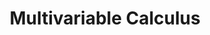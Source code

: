 ---
title: "Multivariable Calculus"
showDate: false
draft: false
tags: ["classic","poem"]
link: "https://www.amazon.com/Multivariable-Calculus-Ron-Larson/dp/1285060296/ref=sr_1_2?ie=UTF8&qid=1534835148&sr=8-2&keywords=multivariate+calculus"
read: "R"
---